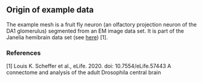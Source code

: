 ## Origin of example data

The example mesh is a fruit fly neuron (an olfactory projection neuron of the
DA1 glomerulus) segmented from an EM image data set. It is part of the Janelia
hemibrain data set (see [here](https://neuprint.janelia.org)) [1].

### References
[1] Louis K. Scheffer et al., eLife. 2020. doi: 10.7554/eLife.57443
A connectome and analysis of the adult Drosophila central brain
